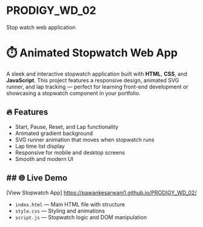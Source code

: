 # PRODIGY_WD_02
Stop watch web application

# ⏱️ Animated Stopwatch Web App

A sleek and interactive stopwatch application built with **HTML**, **CSS**, and **JavaScript**. This project features a responsive design, animated SVG runner, and lap tracking — perfect for learning front-end development or showcasing a stopwatch component in your portfolio.

## 🔥 Features

- Start, Pause, Reset, and Lap functionality
- Animated gradient background
- SVG runner animation that moves when stopwatch runs
- Lap time list display
- Responsive for mobile and desktop screens
- Smooth and modern UI

## ## 🌐 Live Demo
[View Stopwatch App]  https://pawankesarwani1.github.io/PRODIGY_WD_02/

- `index.html` — Main HTML file with structure
- `style.css` — Styling and animations
- `script.js` — Stopwatch logic and DOM manipulation

